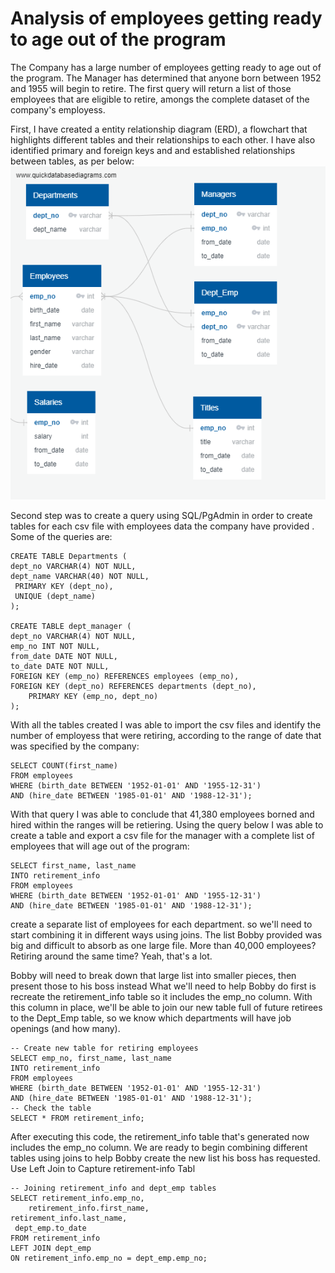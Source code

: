 # Analysis of employees getting ready to age out of the program 
  The Company has a large number of employees getting ready to age out of the program. The Manager has determined that anyone born between 1952 and 1955 will begin to retire. The first query will return a list of those employees that are eligible to retire, amongs the complete dataset of the company's employess. 

First, I have created a entity relationship diagram (ERD), a flowchart that highlights different tables and their relationships to each other.
I have also identified primary and foreign keys and and established relationships between tables, as per below: 
![alt text](https://github.com/taiberkeley/Pewlett-Hackard-Analysis/blob/main/QuickDBD-export.png)

Second step was to create a query using SQL/PgAdmin in order to create tables for each csv file with employees data the company have provided .
  Some of the queries are:
    
    CREATE TABLE Departments (
	dept_no VARCHAR(4) NOT NULL,
	dept_name VARCHAR(40) NOT NULL,
     PRIMARY KEY (dept_no),
     UNIQUE (dept_name)
	);

	CREATE TABLE dept_manager (
	dept_no VARCHAR(4) NOT NULL,
    emp_no INT NOT NULL,
    from_date DATE NOT NULL,
    to_date DATE NOT NULL,
	FOREIGN KEY (emp_no) REFERENCES employees (emp_no),
	FOREIGN KEY (dept_no) REFERENCES departments (dept_no),
    	PRIMARY KEY (emp_no, dept_no)
	);

With all the tables created I was able to import the csv files and identify the number of employess that were retiring, according to the range of date that was specified by the company:

	SELECT COUNT(first_name)
	FROM employees
	WHERE (birth_date BETWEEN '1952-01-01' AND '1955-12-31')
	AND (hire_date BETWEEN '1985-01-01' AND '1988-12-31');

With that query I was able to conclude that 41,380 employees borned and hired within the ranges will be retiering. Using the query below I was able to create a table and export a csv file for the manager with a complete list of employees that will age out of the program:

	SELECT first_name, last_name
	INTO retirement_info
	FROM employees
	WHERE (birth_date BETWEEN '1952-01-01' AND '1955-12-31')
	AND (hire_date BETWEEN '1985-01-01' AND '1988-12-31');

create a separate list of employees for each department. so we'll need to start combining it in different ways using joins.
The list Bobby provided was big and difficult to absorb as one large file. More than 40,000 employees? Retiring around the same time? Yeah, that's a lot.

Bobby will need to break down that large list into smaller pieces, then present those to his boss instead
What we'll need to help Bobby do first is recreate the retirement_info table so it includes the emp_no column. With this column in place, we'll be able to join our new table full of future retirees to the Dept_Emp table, so we know which departments will have job openings (and how many).

	-- Create new table for retiring employees
	SELECT emp_no, first_name, last_name
	INTO retirement_info
	FROM employees
	WHERE (birth_date BETWEEN '1952-01-01' AND '1955-12-31')
	AND (hire_date BETWEEN '1985-01-01' AND '1988-12-31');
	-- Check the table
	SELECT * FROM retirement_info;
	
After executing this code, the retirement_info table that's generated now includes the emp_no column. We are ready to begin combining different tables using joins to help Bobby create the new list his boss has requested.
Use Left Join to Capture retirement-info Tabl

	-- Joining retirement_info and dept_emp tables
	SELECT retirement_info.emp_no,
    	retirement_info.first_name,
	retirement_info.last_name,
   	 dept_emp.to_date
	FROM retirement_info
	LEFT JOIN dept_emp
	ON retirement_info.emp_no = dept_emp.emp_no;
	
	
